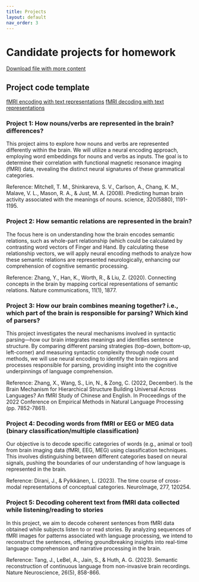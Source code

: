 ```yaml
---
title: Projects
layout: default
nav_order: 3
---
```


# Candidate projects for homework 

[Download file with more content](https://drive.google.com/file/d/1WFbraNYMMThiKM901G35Q4lNrj9miT4j/view?usp=sharing) 

## Project code template
[fMRI encoding with text representations](https://drive.google.com/drive/folders/1LgAP0lZdkap-pPpPRVeslynWXa6Lq0za?usp=sharing)
[fMRI decoding with text representations](https://drive.google.com/drive/folders/1LgAP0lZdkap-pPpPRVeslynWXa6Lq0za?usp=sharing)

### Project 1: How nouns/verbs are represented in the brain? differences?

  This project aims to explore how nouns and verbs are represented differently within the brain. We will utilize a neural encoding approach, employing word embeddings for nouns and verbs as inputs. The goal is to determine their correlation with functional magnetic resonance imaging (fMRI) data, revealing the distinct neural signatures of these grammatical categories.
  
  Reference: Mitchell, T. M., Shinkareva, S. V., Carlson, A., Chang, K. M., Malave, V. L., Mason, R. A., & Just, M. A. (2008). Predicting human brain activity associated with the meanings of nouns. science, 320(5880), 1191-1195.

### Project 2: How semantic relations are represented in the brain?

  The focus here is on understanding how the brain encodes semantic relations, such as whole-part relationship (which could be calculated by contrasting word vectors of Finger and Hand. By calculating these relationship vectors, we will apply neural encoding methods to analyze how these semantic relations are represented neurologically, enhancing our comprehension of cognitive semantic processing.

  Reference: Zhang, Y., Han, K., Worth, R., & Liu, Z. (2020). Connecting concepts in the brain by mapping cortical representations of semantic relations. Nature communications, 11(1), 1877.

### Project 3: How our brain combines meaning together? i.e., which part of the brain is responsible for parsing? Which kind of parsers?

  This project investigates the neural mechanisms involved in syntactic parsing—how our brain integrates meanings and identifies sentence structure. By comparing different parsing strategies (top-down, bottom-up, left-corner) and measuring syntactic complexity through node count methods, we will use neural encoding to identify the brain regions and processes responsible for parsing, providing insight into the cognitive underpinnings of language comprehension.

  Reference: Zhang, X., Wang, S., Lin, N., & Zong, C. (2022, December). Is the Brain Mechanism for Hierarchical Structure Building Universal Across Languages? An fMRI Study of Chinese and English. In Proceedings of the 2022 Conference on Empirical Methods in Natural Language Processing (pp. 7852-7861).

### Project 4: Decoding words from fMRI or EEG or MEG data (binary classification/multiple classification)

  Our objective is to decode specific categories of words (e.g., animal or tool) from brain imaging data (fMRI, EEG, MEG) using classification techniques. This involves distinguishing between different categories based on neural signals, pushing the boundaries of our understanding of how language is represented in the brain.

  Reference: Dirani, J., & Pylkkänen, L. (2023). The time course of cross-modal representations of conceptual categories. NeuroImage, 277, 120254.

### Project 5: Decoding coherent text from fMRI data collected while listening/reading to stories

  In this project, we aim to decode coherent sentences from fMRI data obtained while subjects listen to or read stories. By analyzing sequences of fMRI images for patterns associated with language processing, we intend to reconstruct the sentences, offering groundbreaking insights into real-time language comprehension and narrative processing in the brain.

  Reference: Tang, J., LeBel, A., Jain, S., & Huth, A. G. (2023). Semantic reconstruction of continuous language from non-invasive brain recordings. Nature Neuroscience, 26(5), 858-866.
